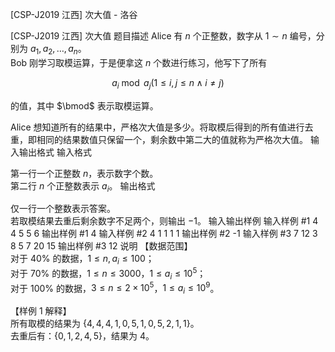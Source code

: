 



[CSP-J2019 江西] 次大值 - 洛谷














[CSP-J2019 江西] 次大值
题目描述
Alice 有 $n$ 个正整数，数字从 $1 \sim n$ 编号，分别为 $a_1,a_2, \dots , a_n$。  
Bob 刚学习取模运算，于是便拿这 $n$ 个数进行练习，他写下了所有 

$$a_i \bmod a_j (1 \le i,j \le n \wedge i \neq j)$$  

的值，其中 $\bmod$ 表示取模运算。  

Alice 想知道所有的结果中，严格次大值是多少。将取模后得到的所有值进行去重，即相同的结果数值只保留一个，剩余数中第二大的值就称为严格次大值。
输入输出格式
输入格式

第一行一个正整数 $n$，表示数字个数。  
第二行 $n$ 个正整数表示 $a_i$。
输出格式

仅一行一个整数表示答案。  
若取模结果去重后剩余数字不足两个，则输出 $-1$。
输入输出样例
输入样例 #1
4
4 5 5 6
输出样例 #1
4
输入样例 #2
4
1 1 1 1
输出样例 #2
-1
输入样例 #3
7
12 3 8 5 7 20 15
输出样例 #3
12
说明
【数据范围】  
对于 $40\%$ 的数据，$1\le n,a_i \le 100$；  
对于 $70\%$ 的数据，$1\le n \le 3000$，$1\le a_i \le 10^5$；  
对于 $100\%$ 的数据，$3 \le n \le 2\times 10^5$，$1\le a_i \le 10^9$。

【样例 $1$ 解释】  
所有取模的结果为 $\{4,4,4,1,0,5,1,0,5,2,1,1\}$。  
去重后有：$\{0,1,2,4,5 \}$，结果为 $4$。






